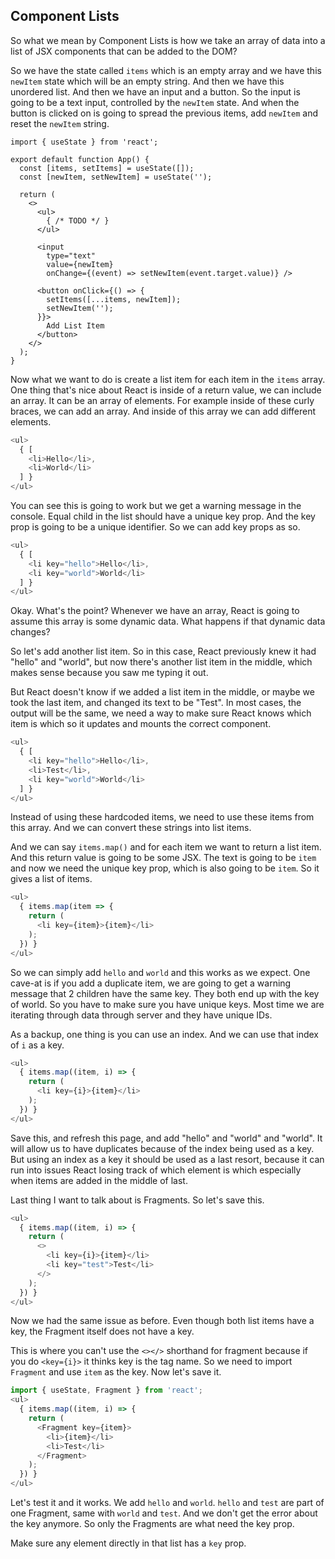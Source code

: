 ## Component Lists

So what we mean by Component Lists is how we take an array of data into a list of JSX components that can be added to the DOM?

So we have the state called `items` which is an empty array and we have this `newItem` state which will be an empty string. And then we have this unordered list. And then we have an input and a button. So the input is going to be a text input, controlled by the `newItem` state. And when the button is clicked on is going to spread the previous items, add `newItem` and reset the `newItem` string. 

```
import { useState } from 'react';

export default function App() {
  const [items, setItems] = useState([]);
  const [newItem, setNewItem] = useState('');

  return (
    <>
      <ul>
        { /* TODO */ }
      </ul>

      <input
        type="text"
        value={newItem}
        onChange={(event) => setNewItem(event.target.value)} />
      
      <button onClick={() => {
        setItems([...items, newItem]);
        setNewItem('');
      }}>
        Add List Item
      </button>
    </>
  );
}
```

Now what we want to do is create a list item for each item in the `items` array. One thing that's nice about React is inside of a return value, we can include an array. It can be an array of elements. For example inside of these curly braces, we can add an array. And inside of this array we can add different elements.

```js
<ul>
  { [ 
    <li>Hello</li>,
    <li>World</li>
  ] }
</ul>
```

You can see this is going to work but we get a warning message in the console. Equal child in the list should have a unique key prop. And the key prop is going to be a unique identifier. So we can add key props as so.

```js
<ul>
  { [ 
    <li key="hello">Hello</li>,
    <li key="world">World</li>
  ] }
</ul>
```

Okay. What's the point? Whenever we have an array, React is going to assume this array is some dynamic data. What happens if that dynamic data changes?

So let's add another list item. So in this case, React previously knew it had "hello" and "world", but now there's another list item in the middle, which makes sense because you saw me typing it out.

But React doesn't know if we added a list item in the middle, or maybe we took the last item, and changed its text to be "Test". In most cases, the output will be the same, we need a way to make sure React knows which item is which so it updates and mounts the correct component.

```js
<ul>
  { [ 
    <li key="hello">Hello</li>,
    <li>Test</li>,
    <li key="world">World</li>
  ] }
</ul>
```

Instead of using these hardcoded items, we need to use these items from this array. And we can convert these strings into list items.

And we can say `items.map()` and for each item we want to return a list item. And this return value is going to be some JSX. The text is going to be `item` and now we need the unique key prop, which is also going to be `item`. So it gives a list of items.

```js
<ul>
  { items.map(item => {
    return (
      <li key={item}>{item}</li>
    );
  }) }
</ul>
```

So we can simply add `hello` and `world` and this works as we expect. One cave-at is if you add a duplicate item, we are going to get a warning message that 2 children have the same key. They both end up with the key of world. So you have to make sure you have unique keys. Most time we are iterating through data through server and they have unique IDs. 

As a backup, one thing is you can use an index. And we can use that index of `i` as a key.

```js
<ul>
  { items.map((item, i) => {
    return (
      <li key={i}>{item}</li>
    );
  }) }
</ul>
```

Save this, and refresh this page, and add "hello" and "world" and "world". It will allow us to have duplicates because of the index being used as a key. But using an index as a key it should be used as a last resort, because it can run into issues React losing track of which element is which especially when items are added in the middle of last.

Last thing I want to talk about is Fragments. So let's save this.

```js
<ul>
  { items.map((item, i) => {
    return (
      <>
        <li key={i}>{item}</li>
        <li key="test">Test</li>
      </>
    );
  }) }
</ul>
```

Now we had the same issue as before. Even though both list items have a key, the Fragment itself does not have a key.

This is where you can't use the `<></>` shorthand for fragment because if you do `<key={i}>` it thinks key is the tag name. So we need to import `Fragment` and use `item` as the key. Now let's save it.

```js
import { useState, Fragment } from 'react';
<ul>
  { items.map((item, i) => {
    return (
      <Fragment key={item}>
        <li>{item}</li>
        <li>Test</li>
      </Fragment>
    );
  }) }
</ul>
```

Let's test it and it works. We add `hello` and `world`. `hello` and `test` are part of one Fragment, same with `world` and `test`. And we don't get the error about the key anymore. So only the Fragments are what need the key prop.

Make sure any element directly in that list has a `key` prop.

